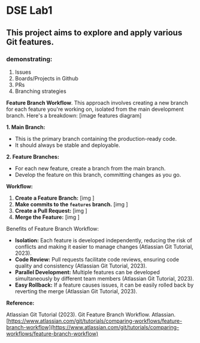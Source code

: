 # DSE Lab1
## This project aims to explore and apply various Git features.
### demonstrating:
1. Issues
2. Boards/Projects in Github
3. PRs
4. Branching strategies

**Feature Branch Workflow**. 
This approach involves creating a new branch for each feature you're working on, isolated from the main development branch. Here's a breakdown:
[image features diagram]

**1. Main Branch:**
   - This is the primary branch containing the production-ready code.
   - It should always be stable and deployable.

**2. Feature Branches:**
   - For each new feature, create a branch from the main branch.
   - Develop the feature on this branch, committing changes as you go.

**Workflow:**

1. **Create a Feature Branch:**
[img ]
2. **Make commits to the `features` branch.**
[img ]
3. **Create a Pull Request:**
[img ]
4. **Merge the Feature:**
[img ]


Benefits of Feature Branch Workflow:

* **Isolation:** Each feature is developed independently, reducing the risk of conflicts and making it easier to manage changes (Atlassian Git Tutorial, 2023).
* **Code Review:** Pull requests facilitate code reviews, ensuring code quality and consistency (Atlassian Git Tutorial, 2023).
* **Parallel Development:** Multiple features can be developed simultaneously by different team members (Atlassian Git Tutorial, 2023).
* **Easy Rollback:** If a feature causes issues, it can be easily rolled back by reverting the merge (Atlassian Git Tutorial, 2023).

**Reference:**

Atlassian Git Tutorial (2023). Git Feature Branch Workflow. Atlassian. [https://www.atlassian.com/git/tutorials/comparing-workflows/feature-branch-workflow](https://www.atlassian.com/git/tutorials/comparing-workflows/feature-branch-workflow)

